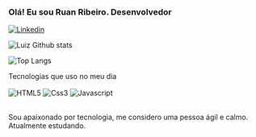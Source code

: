 ### Olá! Eu sou Ruan Ribeiro. Desenvolvedor 

[![Linkedin](https://img.shields.io/badge/LinkedIn-0077B5?style=for-the-badge&logo=linkedin&logoColor=white)](https://www.linkedin.com/in/ruan-jalfim-475419245/)

![Luiz Github stats](https://github-readme-stats.vercel.app/api?username=Ruan1800&show_icons=true&theme=radical)

![Top Langs](https://github-readme-stats.vercel.app/api/top-langs/?username=Ruan1800&layout=compact&theme=radical)
 
Tecnologias que uso no meu dia

<div style="display:inline_block">
  <img align="center" alt="HTML5" src="https://img.shields.io/badge/HTML5-E34F26?style=for-the-badge&logo=html5&logoColor=white" />
  <img align="center" alt="Css3" src="https://img.shields.io/badge/CSS3-1572B6?style=for-the-badge&logo=css3&logoColor=white" />
  <img align="center" alt="Javascript" src="https://img.shields.io/badge/JavaScript-F7DF1E?style=for-the-badge&logo=javascript&logoColor=black" />
</div>

<br>

Sou apaixonado por tecnologia, me considero uma pessoa ágil e calmo. Atualmente estudando.
